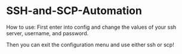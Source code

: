 # SSH-and-SCP-Automation

How to use:
First enter into config and change the values of your ssh server, username, and password.

Then you can exit the configuration menu and use either ssh or scp!
